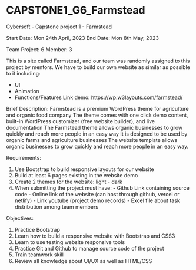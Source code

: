 # CAPSTONE1_G6_Farmstead
Cybersoft - Capstone project 1 - Farmstead

Start Date: Mon 24th April, 2023
End Date: Mon 8th May, 2023

Team Project: 6
Member: 3

This is a site called Farmstead, and our team was randomly assigned to this project by mentors.
We have to build our own website as similar as possible to it including:
  - UI
  - Animation
  - Functions/Features
Link demo: https://wp.w3layouts.com/farmstead/ 

Brief Description: 
Farmstead is a premium WordPress theme for agriculture and organic food company
The theme comes with one click demo content, built-in WordPress customizer (free website builder), and live documentation
The Farmstead theme allows organic businesses to grow quickly and reach more people in an easy way
It is designed to be used by organic farms and agriculture businesses
The website template allows organic businesses to grow quickly and reach more people in an easy way.
  
Requirements:
  1. Use Bootstrap to build responsive layouts for our website
  2. Build at least 6 pages existing in the website demo
  3. Create 2 themes for the website: light - dark
  4. When submitting the project must have:
    - Github Link containing source code
    - Online link of the website (can host through github, vercel or netlify)
    - Link youtube (project demo records)
    - Excel file about task distribution among team members
    
Objectives:
  1. Practice Bootstrap
  2. Learn how to build a responsive website with Bootstrap and CSS3
  3. Learn to use testing website responsive tools
  4. Practice Git and Github to manage source code of the project
  5. Train teamwork skill
  6. Review all knowledge about UI/UX as well as HTML/CSS
